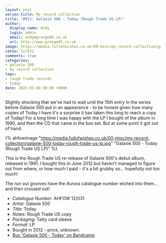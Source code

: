 ```yaml
---
layout: post
series-title: My record collection
title: "#015: Galaxie 500 - Today (Rough Trade US LP)"
author:
  display_name: Andy
  login: admin
  email: andy@grange85.co.uk
  url: http://www.grange85.co.uk
image: https://media.fullofwishes.co.uk/00-misc/my-record-collection/galaxie-500-today-rough-trade-us-lp.jpg
catno: 12/031
comments: true
categories:
- galaxie 500
- my record collection
tags:
- rough trade records
- today
date: 2023-03-09 00:00 +0000
---
```

Slightly shocking that we've had to wait until the 15th entry in the series before Galaxie 500 put in an appearance - to be honest given how many copies of Today I have it's a surprise it has taken this long to reach a copy of Today! For a long time I was happy with the LP I bought of the album in 1990, and then the CD that came in the box set. But at some point it got out of hand.

{% ahfowimage "https://media.fullofwishes.co.uk/00-misc/my-record-collection/galaxie-500-today-rough-trade-us-lp.jpg" "Galaxie 500 - Today (Rough Trade US LP)" %}

This is the Rough Trade US re-release of Galaxie 500's debut album, released in 1991. I bought this in June 2012 but haven't managed to figure out from where, or how much I paid - it's a bit grubby so... hopefully not too much! 

The run out grooves have the Aurora catalogue number etched into them... and then crossed out!

 - *Catalogue Number:* AHFOW 12/031
 - *Artist:* Galaxie 500
 - *Title:* Today
 - *Notes:* Rough Trade US copy
 - *Packaging:* Tatty card sleeve
 - *Format:* LP
 - Bought in 2012 - price, unknown.
 - [Buy 'Galaxie 500 - Today' on Bandcamp](https://galaxie500.bandcamp.com/album/today)
